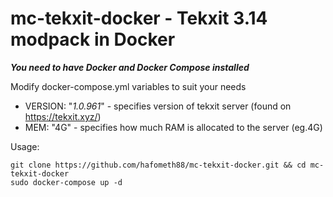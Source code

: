 # mc-tekxit-docker - Tekxit 3.14 modpack in Docker

***You need to have Docker and Docker Compose installed***

Modify docker-compose.yml variables to suit your needs

* VERSION: "*1.0.961*" - specifies version of tekxit server (found on https://tekxit.xyz/)
* MEM: "4G" - specifies how much RAM is allocated to the server (eg.4G) 


Usage:
```
git clone https://github.com/hafometh88/mc-tekxit-docker.git && cd mc-tekxit-docker
sudo docker-compose up -d
```
